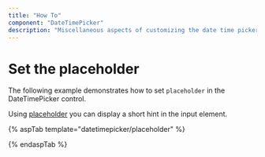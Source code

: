 ```yaml
---
title: "How To"
component: "DateTimePicker"
description: "Miscellaneous aspects of customizing the date time picker"
---
```


# Set the placeholder

The following example demonstrates how to set `placeholder` in the DateTimePicker control.

Using [placeholder](https://help.syncfusion.com/cr/aspnetcore-js2/Syncfusion.EJ2.Calendars.DateTimePicker.html#Syncfusion_EJ2_Calendars_DateTimePicker_Placeholder) you can display a short hint in the input element.

{% aspTab template="datetimepicker/placeholder" %}

{% endaspTab %}
